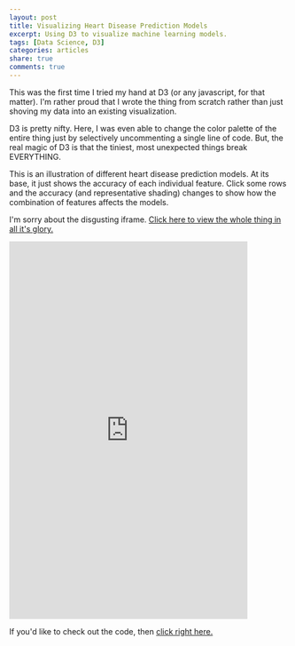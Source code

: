 ```yaml
---
layout: post
title: Visualizing Heart Disease Prediction Models
excerpt: Using D3 to visualize machine learning models.
tags: [Data Science, D3]
categories: articles
share: true
comments: true
---
```


This was the first time I tried my hand at D3 (or any javascript, for that matter). I'm rather proud that I wrote the thing from scratch rather than just shoving my data into an existing visualization.

D3 is pretty nifty. Here, I was even able to change the color palette of the entire thing just by selectively uncommenting a single line of code. But, the real magic of D3 is that the tiniest, most unexpected things break EVERYTHING.

This is an illustration of different heart disease prediction models. At its base, it just shows the accuracy of each individual feature. Click some rows and the accuracy (and representative shading) changes to show how the combination of features affects the models.

I'm sorry about the disgusting iframe. [Click here to view the whole thing in all it's glory.](http://bl.ocks.org/potatochip/raw/35ae6d3e12e83a7d488b/)

<iframe src="http://bl.ocks.org/potatochip/raw/35ae6d3e12e83a7d488b/" marginwidth="0" marginheight="0" scrolling="no" width="430" height="680" frameborder="0">Browswer not supported</iframe>

If you'd like to check out the code, then [click right here.](http://bl.ocks.org/potatochip/35ae6d3e12e83a7d488b)
